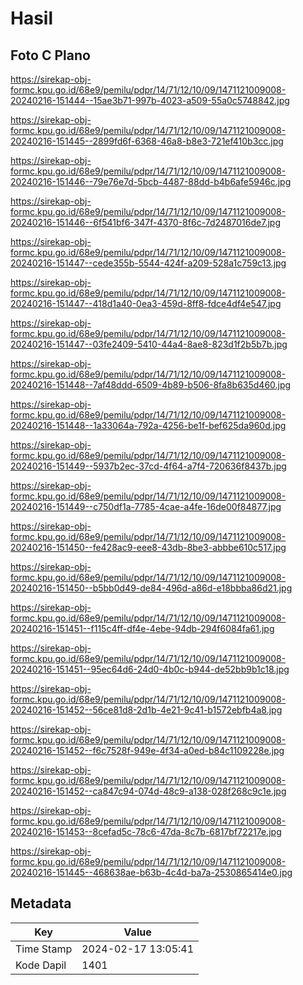 # Hasil

## Foto C Plano

https://sirekap-obj-formc.kpu.go.id/68e9/pemilu/pdpr/14/71/12/10/09/1471121009008-20240216-151444--15ae3b71-997b-4023-a509-55a0c5748842.jpg

https://sirekap-obj-formc.kpu.go.id/68e9/pemilu/pdpr/14/71/12/10/09/1471121009008-20240216-151445--2899fd6f-6368-46a8-b8e3-721ef410b3cc.jpg

https://sirekap-obj-formc.kpu.go.id/68e9/pemilu/pdpr/14/71/12/10/09/1471121009008-20240216-151446--79e76e7d-5bcb-4487-88dd-b4b6afe5946c.jpg

https://sirekap-obj-formc.kpu.go.id/68e9/pemilu/pdpr/14/71/12/10/09/1471121009008-20240216-151446--6f541bf6-347f-4370-8f6c-7d2487016de7.jpg

https://sirekap-obj-formc.kpu.go.id/68e9/pemilu/pdpr/14/71/12/10/09/1471121009008-20240216-151447--cede355b-5544-424f-a209-528a1c759c13.jpg

https://sirekap-obj-formc.kpu.go.id/68e9/pemilu/pdpr/14/71/12/10/09/1471121009008-20240216-151447--418d1a40-0ea3-459d-8ff8-fdce4df4e547.jpg

https://sirekap-obj-formc.kpu.go.id/68e9/pemilu/pdpr/14/71/12/10/09/1471121009008-20240216-151447--03fe2409-5410-44a4-8ae8-823d1f2b5b7b.jpg

https://sirekap-obj-formc.kpu.go.id/68e9/pemilu/pdpr/14/71/12/10/09/1471121009008-20240216-151448--7af48ddd-6509-4b89-b506-8fa8b635d460.jpg

https://sirekap-obj-formc.kpu.go.id/68e9/pemilu/pdpr/14/71/12/10/09/1471121009008-20240216-151448--1a33064a-792a-4256-be1f-bef625da960d.jpg

https://sirekap-obj-formc.kpu.go.id/68e9/pemilu/pdpr/14/71/12/10/09/1471121009008-20240216-151449--5937b2ec-37cd-4f64-a7f4-720636f8437b.jpg

https://sirekap-obj-formc.kpu.go.id/68e9/pemilu/pdpr/14/71/12/10/09/1471121009008-20240216-151449--c750df1a-7785-4cae-a4fe-16de00f84877.jpg

https://sirekap-obj-formc.kpu.go.id/68e9/pemilu/pdpr/14/71/12/10/09/1471121009008-20240216-151450--fe428ac9-eee8-43db-8be3-abbbe610c517.jpg

https://sirekap-obj-formc.kpu.go.id/68e9/pemilu/pdpr/14/71/12/10/09/1471121009008-20240216-151450--b5bb0d49-de84-496d-a86d-e18bbba86d21.jpg

https://sirekap-obj-formc.kpu.go.id/68e9/pemilu/pdpr/14/71/12/10/09/1471121009008-20240216-151451--f115c4ff-df4e-4ebe-94db-294f6084fa61.jpg

https://sirekap-obj-formc.kpu.go.id/68e9/pemilu/pdpr/14/71/12/10/09/1471121009008-20240216-151451--95ec64d6-24d0-4b0c-b944-de52bb9b1c18.jpg

https://sirekap-obj-formc.kpu.go.id/68e9/pemilu/pdpr/14/71/12/10/09/1471121009008-20240216-151452--56ce81d8-2d1b-4e21-9c41-b1572ebfb4a8.jpg

https://sirekap-obj-formc.kpu.go.id/68e9/pemilu/pdpr/14/71/12/10/09/1471121009008-20240216-151452--f6c7528f-949e-4f34-a0ed-b84c1109228e.jpg

https://sirekap-obj-formc.kpu.go.id/68e9/pemilu/pdpr/14/71/12/10/09/1471121009008-20240216-151452--ca847c94-074d-48c9-a138-028f268c9c1e.jpg

https://sirekap-obj-formc.kpu.go.id/68e9/pemilu/pdpr/14/71/12/10/09/1471121009008-20240216-151453--8cefad5c-78c6-47da-8c7b-6817bf72217e.jpg

https://sirekap-obj-formc.kpu.go.id/68e9/pemilu/pdpr/14/71/12/10/09/1471121009008-20240216-151445--468638ae-b63b-4c4d-ba7a-2530865414e0.jpg


## Metadata

| Key        | Value               |
| ---------- | ------------------- |
| Time Stamp | 2024-02-17 13:05:41 |
| Kode Dapil | 1401                |



